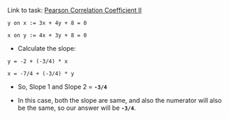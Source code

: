 Link to task: [Pearson Correlation Coefficient II](https://www.hackerrank.com/challenges/s10-mcq-7/problem)

`y on x := 3x + 4y + 8 = 0`

`x on y := 4x + 3y + 8 = 0`

- Calculate the slope:

`y = -2 + (-3/4) * x`

`x = -7/4 + (-3/4) * y`

- So, Slope 1 and Slope 2  = **`-3/4`**

- In this case, both the slope are same, and also the numerator will also be the same, so our answer will be **`-3/4`**.
